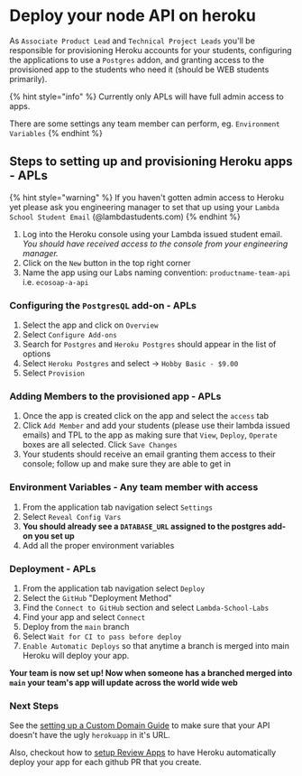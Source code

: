 # Deploy your node API on heroku

As `Associate Product Lead` and `Technical Project Leads` you'll be responsible
for provisioning Heroku accounts for your students, configuring the applications
to use a `Postgres` addon, and granting access to the provisioned app to the
students who need it (should be WEB students primarily).

{% hint style="info" %}
Currently only APLs will have full admin access to apps.

There are some settings any team member can perform, eg. `Environment Variables`
{% endhint %}

## Steps to setting up and provisioning Heroku apps - APLs

{% hint style="warning" %}
If you haven't gotten admin access to Heroku yet please ask you engineering
manager to set that up using your `Lambda School Student Email`
(@lambdastudents.com)
{% endhint %}

1. Log into the Heroku console using your Lambda issued student email.
_You should have received access to the console from your engineering manager._
2. Click on the `New` button in the top right corner
3. Name the app using our Labs naming convention: `productname-team-api` i.e.
`ecosoap-a-api`

### Configuring the `PostgresQL` add-on - APLs

1. Select the app and click on `Overview`
2. Select `Configure Add-ons`
3. Search for `Postgres` and `Heroku Postgres` should appear in the list of options
4. Select `Heroku Postgres` and select -> `Hobby Basic - $9.00`
5. Select `Provision`

### Adding Members to the provisioned app - APLs

1. Once the app is created click on the app and select the `access` tab
2. Click `Add Member` and add your students (please use their lambda issued
emails) and TPL to the app as making sure that `View`, `Deploy`, `Operate` boxes
are all selected. Click `Save Changes`
3. Your students should receive an email granting them access to their console;
follow up and make sure they are able to get in

### Environment Variables - Any team member with access

1. From the application tab navigation select `Settings`
2. Select `Reveal Config Vars`
3. **You should already see a `DATABASE_URL` assigned to the postgres add-on you
set up**
4. Add all the proper environment variables

### Deployment - APLs

1. From the application tab navigation select `Deploy`
2. Select the `GitHub` "Deployment Method"
3. Find the `Connect to GitHub` section and select `Lambda-School-Labs`
4. Find your app and select `Connect`
5. Deploy from the `main` branch
6. Select `Wait for CI to pass before deploy`
7. `Enable Automatic Deploys` so that anytime a branch is merged into main
Heroku will deploy your app.

**Your team is now set up! Now when someone has a branched merged into `main`
your team's app will update across the world wide web**

### Next Steps

See the [setting up a Custom Domain Guide](heroku/heroku-custom-domain) to make
sure that your API doesn't have the ugly `herokuapp` in it's URL.

Also, checkout how to [setup Review Apps](heroku/review-apps) to have Heroku automatically deploy your app for each github PR that you create.
